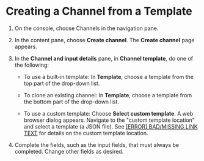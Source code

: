 # Creating a Channel from a Template<a name="creating-channel-template"></a>

1. On the console, choose Channels in the navigation pane\.

1. In the content pane, choose **Create channel**\. The **Create channel** page appears\.

1. In the **Channel and input details** pane, in **Channel template**, do one of the following: 

   + To use a built\-in template: In **Template**, choose a template from the top part of the drop\-down list\. 

   + To clone an existing channel: In **Template**, choose a template from the bottom part of the drop\-down list\. 

   + To use a custom template: Choose **Select custom template**\. A web browser dialog appears\. Navigate to the "custom template location" and select a template \(a JSON file\)\. See [[ERROR] BAD/MISSING LINK TEXT](creating-channel-template-clone.md#about-custom-templates) for details on the custom template location\.

1. Complete the fields, such as the input fields, that must always be completed\. Change other fields as desired\. 